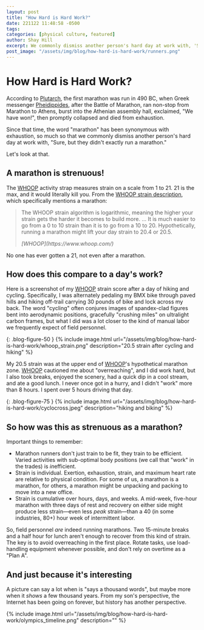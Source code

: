 ```yaml
---
layout: post
title: "How Hard is Hard Work?"
date: 221122 11:48:58 -0500
tags:
categories: [physical culture, featured]
author: Shay Hill
excerpt: We commonly dismiss another person's hard day at work with, 'Sure, but they didn't exactly run a marathon.' Let's look at that.
post_image: "/assets/img/blog/how-hard-is-hard-work/runners.png"
---
```


# How Hard is Hard Work?

According to [Plutarch](https://en.wikipedia.org/wiki/Plutarch), the first marathon was run in 490 BC, when Greek messenger [Pheidippides](https://en.wikipedia.org/wiki/Pheidippides), after the Battle of Marathon, ran non-stop from Marathon to Athens, burst into the Athenian assembly hall, exclaimed, "We have won!", then promptly collapsed and died from exhaustion.

Since that time, the word "marathon" has been synonymous with exhaustion, so much so that we commonly dismiss another person's hard day at work with, "Sure, but they didn't exactly run a marathon."

Let's look at that.

## A marathon is strenuous!

The [WHOOP](https://www.whoop.com/) activity strap measures strain on a scale from 1 to 21. 21 is the max, and it would literally kill you. From the [WHOOP strain description](https://www.whoop.com/thelocker/how-does-whoop-strain-work-101/), which specifically mentions a marathon:

<blockquote class="wp-block-quote">
<p markdown="span">The WHOOP strain algorithm is logarithmic, meaning the higher your strain gets the harder it becomes to build more. ... It is much easier to go from a 0 to 10 strain than it is to go from a 10 to 20. Hypothetically, running a marathon might lift your day strain to 20.4 or 20.5.</p>
<cite markdown="span">[WHOOP](https://www.whoop.com/)</cite>
</blockquote>

No one has ever gotten a 21, not even after a marathon.

## How does this compare to a day's work?

Here is a screenshot of my [WHOOP](https://www.whoop.com/) strain score after a day of hiking and cycling. Specifically, I was alternately pedaling my BMX bike through paved hills and hiking off-trail carrying 30 pounds of bike and lock across my back. The word "cycling" often conjures images of spandex-clad figures bent into aerodynamic positions, gracefully "crushing miles" on ultralight carbon frames, but what I did was a lot closer to the kind of manual labor we frequently expect of field personnel.

{: .blog-figure-50 }
{% include image.html url="/assets/img/blog/how-hard-is-hard-work/whoop_strain.png" description="20.5 strain after cycling and hiking" %}

My 20.5 strain was at the upper end of [WHOOP](https://www.whoop.com/)'s hypothetical marathon zone. [WHOOP](https://www.whoop.com/) cautioned me about "overreaching", and I did work hard, but I also took breaks, enjoyed the scenery, had a quick dip in a cool stream, and ate a good lunch. I never once got in a hurry, and I didn't "work" more than 8 hours. I spent over 5 hours driving that day.

{: .blog-figure-75 }
{% include image.html url="/assets/img/blog/how-hard-is-hard-work/cyclocross.jpeg" description="hiking and biking" %}

## So how was this as strenuous as a marathon?

Important things to remember:

* Marathon runners don't just train to be fit, they train to be efficient. Varied activities with sub-optimal body positions (we call that "work" in the trades) is *in*efficient.
* Strain is individual. Exertion, exhaustion, strain, and maximum heart rate are relative to physical condition. For some of us, a marathon is a marathon, for others, a marathon might be unpacking and packing to move into a new office.
* Strain is cumulative over hours, days, and weeks. A mid-week, five-hour marathon with three days of rest and recovery on either side might produce less strain&mdash;even less *peak* strain&mdash;than a 40 (in some industries, 80+) hour week of intermittent labor.

So, field personnel *are* indeed running marathons. Two 15-minute breaks and a half hour for lunch aren't enough to recover from this kind of strain. The key is to avoid overreaching in the first place. Rotate tasks, use load-handling equipment whenever possible, and don't rely on overtime as a "Plan A".

## And just because it's interesting

A picture can say a lot when is "says a thousand words", but maybe more when it *shows* a few thousand years. From my son's perspective, the Internet has been going on forever, but history has another perspective.

{% include image.html url="/assets/img/blog/how-hard-is-hard-work/olympics_timeline.png" description="" %}
